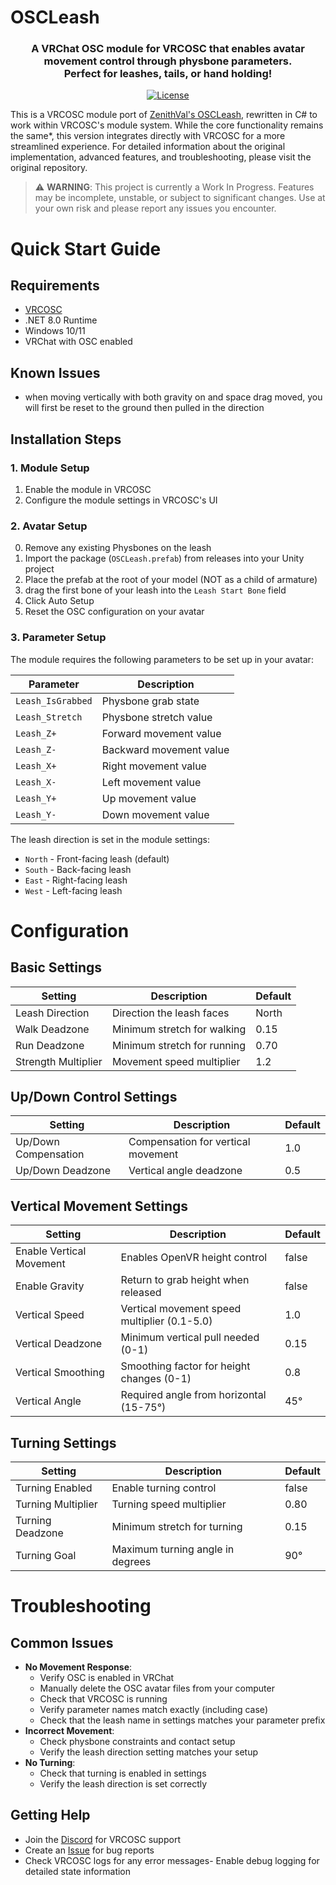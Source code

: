 # OSCLeash

<div align="center">
    <h3>
        A VRChat OSC module for VRCOSC that enables avatar movement control through physbone parameters.<br>
        Perfect for leashes, tails, or hand holding!
    </h3>
    <p>
        <a href="https://github.com/CrookedToe/OSCLeash/blob/main/LICENSE"><img alt="License" src="https://img.shields.io/github/license/ZenithVal/OSCLeash?label=License"></a>
    </p>
</div>

This is a VRCOSC module port of [ZenithVal's OSCLeash](https://github.com/ZenithVal/OSCLeash), rewritten in C# to work within VRCOSC's module system. While the core functionality remains the same*, this version integrates directly with VRCOSC for a more streamlined experience. For detailed information about the original implementation, advanced features, and troubleshooting, please visit the original repository.

> ⚠️ **WARNING**: This project is currently a Work In Progress. Features may be incomplete, unstable, or subject to significant changes. Use at your own risk and please report any issues you encounter.

# Quick Start Guide

## Requirements
- [VRCOSC](https://github.com/VolcanicArts/VRCOSC)
- .NET 8.0 Runtime
- Windows 10/11
- VRChat with OSC enabled

## Known Issues
- when moving vertically with both gravity on and space drag moved, you will first be reset to the ground then pulled in the direction

## Installation Steps

### 1. Module Setup
1. Enable the module in VRCOSC
2. Configure the module settings in VRCOSC's UI

### 2. Avatar Setup
0. Remove any existing Physbones on the leash
1. Import the package (`OSCLeash.prefab`) from releases into your Unity project
2. Place the prefab at the root of your model (NOT as a child of armature)
3. drag the first bone of your leash into the `Leash Start Bone` field
4. Click Auto Setup
5. Reset the OSC configuration on your avatar

### 3. Parameter Setup
The module requires the following parameters to be set up in your avatar:

| Parameter | Description |
|-----------|-------------|
| `Leash_IsGrabbed` | Physbone grab state |
| `Leash_Stretch` | Physbone stretch value |
| `Leash_Z+` | Forward movement value |
| `Leash_Z-` | Backward movement value |
| `Leash_X+` | Right movement value |
| `Leash_X-` | Left movement value |
| `Leash_Y+` | Up movement value |
| `Leash_Y-` | Down movement value |

The leash direction is set in the module settings:
- `North` - Front-facing leash (default)
- `South` - Back-facing leash
- `East` - Right-facing leash
- `West` - Left-facing leash

# Configuration

## Basic Settings
| Setting | Description | Default |
|---------|-------------|---------|
| Leash Direction | Direction the leash faces | North |
| Walk Deadzone | Minimum stretch for walking | 0.15 |
| Run Deadzone | Minimum stretch for running | 0.70 |
| Strength Multiplier | Movement speed multiplier | 1.2 |

## Up/Down Control Settings
| Setting | Description | Default |
|---------|-------------|---------|
| Up/Down Compensation | Compensation for vertical movement | 1.0 |
| Up/Down Deadzone | Vertical angle deadzone | 0.5 |

## Vertical Movement Settings
| Setting | Description | Default |
|---------|-------------|---------|
| Enable Vertical Movement | Enables OpenVR height control | false |
| Enable Gravity | Return to grab height when released | false |
| Vertical Speed | Vertical movement speed multiplier (0.1-5.0) | 1.0 |
| Vertical Deadzone | Minimum vertical pull needed (0-1) | 0.15 |
| Vertical Smoothing | Smoothing factor for height changes (0-1) | 0.8 |
| Vertical Angle | Required angle from horizontal (15-75°) | 45° |

## Turning Settings
| Setting | Description | Default |
|---------|-------------|---------|
| Turning Enabled | Enable turning control | false |
| Turning Multiplier | Turning speed multiplier | 0.80 |
| Turning Deadzone | Minimum stretch for turning | 0.15 |
| Turning Goal | Maximum turning angle in degrees | 90° |


# Troubleshooting

## Common Issues
- **No Movement Response**: 
  - Verify OSC is enabled in VRChat
  - Manually delete the OSC avatar files from your computer
  - Check that VRCOSC is running
  - Verify parameter names match exactly (including case)
  - Check that the leash name in settings matches your parameter prefix
- **Incorrect Movement**: 
  - Check physbone constraints and contact setup
  - Verify the leash direction setting matches your setup
- **No Turning**: 
  - Check that turning is enabled in settings
  - Verify the leash direction is set correctly

## Getting Help
- Join the [Discord](https://discord.com/invite/vj4brHyvT5) for VRCOSC support
- Create an [Issue](https://github.com/CrookedToe/OSCLeash/issues) for bug reports
- Check VRCOSC logs for any error messages- Enable debug logging for detailed state information
